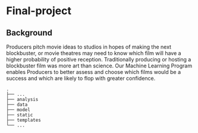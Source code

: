 # Final-project

## Background

Producers pitch movie ideas to studios in hopes of making the next blockbuster, or movie theatres may need to know which film will have a higher probability of positive reception. Traditionally producing or hosting a blockbuster film was more art than science.
Our Machine Learning Program enables Producers to better assess and choose which films would be a success and which are likely to flop with greater confidence.


    .
    ├── ...
    ├── analysis
    ├── data
    ├── model
    ├── static
    ├── templates
    └── ...
